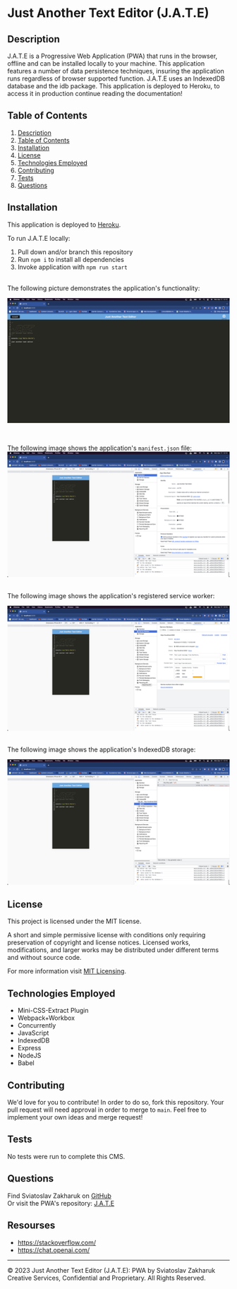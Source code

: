 # Just Another Text Editor (J.A.T.E)

## Description

J.A.T.E is a Progressive Web Application (PWA) that runs in the browser, offline and can be installed locally to your machine. This application features a number of data persistence techniques, insuring the application runs regardless of browser supported function. J.A.T.E uses an IndexedDB database and the idb package. This application is deployed to Heroku, to access it in production continue reading the documentation!

## Table of Contents
1. [Description](#description)
2. [Table of Contents](#table-of-contents)
3. [Installation](#installation)
4. [License](#license)
5. [Technologies Employed](#technologies-employed)
6. [Contributing](#contributing)
7. [Tests](#tests)
8. [Questions](#questions)


## Installation
This application is deployed to [Heroku](https://dry-reaches-19767.herokuapp.com/).

To run J.A.T.E locally:

1. Pull down and/or branch this repository
2. Run ```npm i``` to install all dependencies
3. Invoke application with ```npm run start```
</br>
The following picture demonstrates the application's functionality:



![Alt text](Assets/Screenshot%20.png)

</br>

The following image shows the application's ```manifest.json``` file:
![Alt text](Assets/Screenshot%20manifest.png)

</br>
The following image shows the application's registered service worker:

![Alt text](Assets/Screenshot%20service%20worker.png)

</br>
The following image shows the application's IndexedDB storage:

![Alt text](Assets/Screenshot%20IndexedDB%20storage.png)


## License
This project is licensed under the MIT license.

A short and simple permissive license with conditions only requiring preservation of copyright and license notices. Licensed works, modifications, and larger works may be distributed under different terms and without source code.<p/>For more information visit [MIT Licensing](https://choosealicense.com/licenses/mit/).

## Technologies Employed
* Mini-CSS-Extract Plugin
* Webpack+Workbox
* Concurrently
* JavaScript
* IndexedDB
* Express
* NodeJS
* Babel




## Contributing
We'd love for you to contribute! In order to do so, fork this repository. Your pull request will need approval in order to merge to ```main```. Feel free to implement your own ideas and merge request!

## Tests
No tests were run to complete this CMS.

## Questions
Find Sviatoslav Zakharuk on [GitHub](https://github.com/Bunix25)<br/>
Or visit the PWA's repository: [J.A.T.E](https://github.com/Bunix25)

## Resourses
* https://stackoverflow.com/
* https://chat.openai.com/

- - -
© 2023 Just Another Text Editor (J.A.T.E): PWA by Sviatoslav Zakharuk Creative Services, Confidential and Proprietary. All Rights Reserved.

